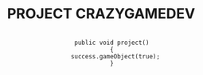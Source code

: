 <center>
  <h1>PROJECT CRAZYGAMEDEV</h1>
  <pre>
    <code>
      public void project()
      {
        success.gameObject(true);
      }
    </code>
  </pre>
</center>
